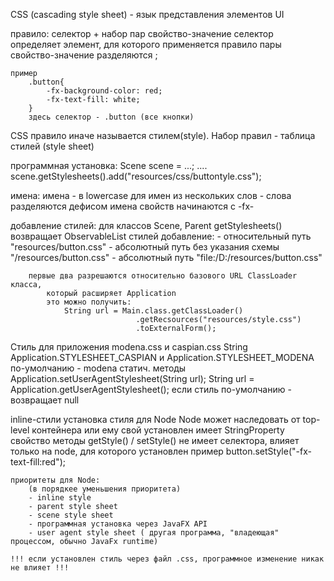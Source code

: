 CSS (cascading style sheet) -  язык представления элементов UI

правило: 
    селектор + набор пар свойство-значение
    селектор определяет элемент, для которого применяется правило
    пары свойство-значение разделяются ;

    пример
        .button{
            -fx-background-color: red;
            -fx-text-fill: white;
        }
        здесь селектор - .button (все кнопки)

CSS правило иначе называется стилем(style). Набор правил - таблица стилей
    (style sheet)

программная установка:
    Scene scene = ...;
    ....
    scene.getStylesheets().add("resources/css/buttontyle.css");


имена:
    имена - в lowercase
    для имен из нескольких слов - слова разделяются дефисом
    имена свойств начинаются с -fx-


добавление стилей:
    для классов Scene, Parent
    getStylesheets() возвращает ObservableList стилей
    добавление:
        - относительный путь "resources/button.css"
        - абсолютный путь без указания схемы "/resources/button.css"
        - абсолютный путь "file:/D:/resources/button.css"

        первые два разрешаются относительно базового URL ClassLoader класса,
            который расширяет Application
            это можно получить:
                String url = Main.class.getClassLoader()
                                .getRecsources("resources/style.css")
                                .toExternalForm();

Стиль для приложения
    modena.css и caspian.css 
    String Application.STYLESHEET_CASPIAN и Application.STYLESHEET_MODENA
    по-умолчанию - modena
    статич. методы
        Application.setUserAgentStylesheet(String url);
        String url = Application.getUserAgentStylesheet();
            если стиль по-умолчанию - возвращает null

inline-стили
    установка стиля для Node
    Node может наследовать от top-level контейнера
        или ему свой установлен
    имеет StringProperty свойство
    методы getStyle() / setStyle()
    не имеет селектора, влияет только на node, для которого установлен
    пример
        button.setStyle("-fx-text-fill:red");


    приоритеты для Node:
        (в порядкее уменьшения приоритета)
        - inline style
        - parent style sheet
        - scene style sheet
        - программная установка через JavaFX API
        - user agent style sheet ( другая программа, "владеющая" процессом, обычно JavaFx runtime)

    !!! если установлен стиль через файл .css, программное изменение никак не влияет !!!

